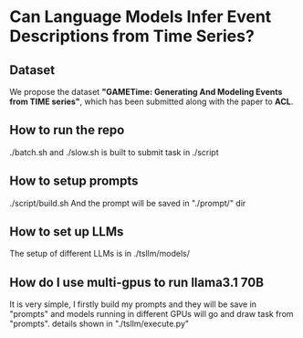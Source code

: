 # Can Language Models Infer Event Descriptions from Time Series?

## Dataset 
We propose the dataset **"GAMETime: Generating And Modeling Events from TIME series"**, which has been submitted along with the paper to **ACL**.


## How to run the repo 
./batch.sh  and ./slow.sh  is built to submit task in ./script 


## How to setup prompts
./script/build.sh
And the prompt will be saved in "./prompt/" dir

## How to set up LLMs
The setup of different LLMs is in ./tsllm/models/


## How do I use multi-gpus to run llama3.1 70B
It is very simple, I firstly build my prompts and they will be save in "prompts" 
and models running in different GPUs will go and draw task from "prompts".  details shown in "./tsllm/execute.py"
